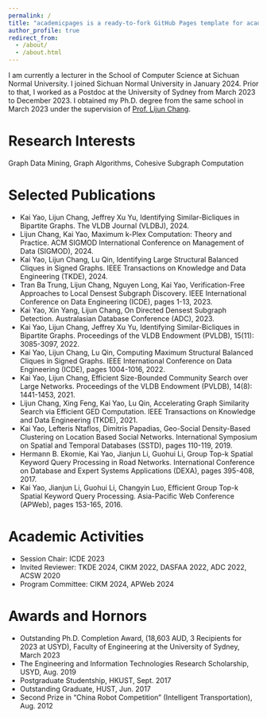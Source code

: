 ```yaml
---
permalink: /
title: "academicpages is a ready-to-fork GitHub Pages template for academic personal websites"
author_profile: true
redirect_from: 
  - /about/
  - /about.html
---
```


I am currently a lecturer in the School of Computer Science at Sichuan Normal University. I joined Sichuan Normal University in January 2024. Prior to that, I worked as a Postdoc at the University of Sydney from March 2023 to December 2023. I obtained my Ph.D. degree from the same school in March 2023 under the supervision of [Prof. Lijun Chang](https://lijunchang.github.io/index.html).


Research Interests
======
Graph Data Mining, Graph Algorithms, Cohesive Subgraph Computation

Selected Publications
======
- Kai Yao, Lijun Chang, Jeffrey Xu Yu, Identifying Similar-Bicliques in Bipartite Graphs. The VLDB Journal (VLDBJ), 2024.
- Lijun Chang, Kai Yao, Maximum k-Plex Computation: Theory and Practice. ACM SIGMOD International Conference on Management of Data (SIGMOD), 2024.
- Kai Yao, Lijun Chang, Lu Qin, Identifying Large Structural Balanced Cliques in Signed Graphs. IEEE Transactions on Knowledge and Data Engineering (TKDE), 2024.
- Tran Ba Trung, Lijun Chang, Nguyen Long, Kai Yao, Verification-Free Approaches to Local Densest Subgraph Discovery. IEEE International Conference on Data Engineering (ICDE), pages 1-13, 2023.
- Kai Yao, Xin Yang, Lijun Chang, On Directed Densest Subgraph Detection. Australasian Database Conference (ADC), 2023.
- Kai Yao, Lijun Chang, Jeffrey Xu Yu, Identifying Similar-Bicliques in Bipartite Graphs. Proceedings of the VLDB Endowment (PVLDB), 15(11): 3085-3097, 2022.
- Kai Yao, Lijun Chang, Lu Qin, Computing Maximum Structural Balanced Cliques in Signed Graphs. IEEE International Conference on Data Engineering (ICDE), pages 1004-1016, 2022.
- Kai Yao, Lijun Chang, Efficient Size-Bounded Community Search over Large Networks. Proceedings of the VLDB Endowment (PVLDB), 14(8): 1441-1453, 2021.
- Lijun Chang, Xing Feng, Kai Yao, Lu Qin, Accelerating Graph Similarity Search via Efficient GED Computation. IEEE Transactions on Knowledge and Data Engineering (TKDE), 2021.
- Kai Yao, Lefteris Ntaflos, Dimitris Papadias, Geo-Social Density-Based Clustering on Location Based Social Networks. International Symposium on Spatial and Temporal Databases (SSTD), pages 110-119, 2019.
- Hermann B. Ekomie, Kai Yao, Jianjun Li, Guohui Li, Group Top-k Spatial Keyword Query Processing in Road Networks. International Conference on Database and Expert Systems Applications (DEXA), pages 395-408, 2017.
- Kai Yao, Jianjun Li, Guohui Li, Changyin Luo, Efficient Group Top-k Spatial Keyword Query Processing. Asia-Pacific Web Conference (APWeb), pages 153-165, 2016.

Academic Activities
======
- Session Chair: ICDE 2023
- Invited Reviewer: TKDE 2024, CIKM 2022, DASFAA 2022, ADC 2022, ACSW 2020
- Program Committee: CIKM 2024, APWeb 2024

Awards and Hornors
======
- Outstanding Ph.D. Completion Award, (18,603 AUD, 3 Recipients for 2023 at USYD), Faculty of Engineering at the University of Sydney, March 2023
- The Engineering and Information Technologies Research Scholarship, USYD, Aug. 2019
- Postgraduate Studentship, HKUST, Sept. 2017
- Outstanding Graduate, HUST, Jun. 2017
- Second Prize in “China Robot Competition” (Intelligent Transportation), Aug. 2012

